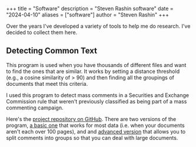 +++
title = "Software"
description = "Steven Rashin software"
date = "2024-04-10"
aliases = ["software"]
author = "Steven Rashin"
+++

Over the years I've developed a variety of tools to help me do research.  I've decided to collect them here.

## Detecting Common Text 

This program is used when you have thousands of different files and want to find the ones that are similar.  It works by setting a distance threshold (e.g., a cosine similarity of > 90) and then finding all the groupings of documents that meet this criteria.  

I used this program to detect mass comments in a Securities and Exchange Commission rule that weren't previously classified as being part of a mass commenting campaign.

Here's the [project repository on GitHub](https://github.com/sdr1/Detect-Mass-Comments/).  There are two versions of the program, [a basic one](https://github.com/sdr1/Detect-Mass-Comments/blob/master/detect%20mass%20comments.R) that works for most data (i.e. when your documents aren't each over 100 pages), and and [advanced version](https://github.com/sdr1/Detect-Mass-Comments/blob/master/mass_comments_advanced.R) that allows you to split comments into groups so that you can deal with large documents.
